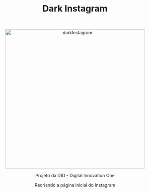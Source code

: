 <h1 align="center"> Dark Instagram </h1> <br>
<p align="center">
  <a href="https://gitpoint.co/">
    <img alt="darkInstagram" title="darkInstagram" src="./images/darkInstagram.png" width="450">
  </a>
</p>

<p align="center">
  Projeto da DIO - Digital Innovation One
</p>
<p align="center">
  Recriando a página inicial do Instagram
</p>

